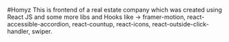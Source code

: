 #Homyz
This is frontend of a real estate company which was created using React JS and some more libs and Hooks like -> framer-motion, react-accessible-accordion, react-countup, react-icons, react-outside-click-handler, swiper.


